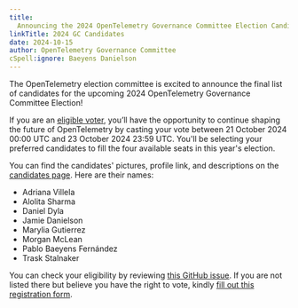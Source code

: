 ```yaml
---
title:
  Announcing the 2024 OpenTelemetry Governance Committee Election Candidates
linkTitle: 2024 GC Candidates
date: 2024-10-15
author: OpenTelemetry Governance Committee
cSpell:ignore: Baeyens Danielson
---
```


The OpenTelemetry election committee is excited to announce the final list of
candidates for the upcoming 2024 OpenTelemetry Governance Committee Election!

If you are an
[eligible voter](https://github.com/open-telemetry/community/blob/main/elections/2024/governance-committee-election.md#voter-eligibility),
you’ll have the opportunity to continue shaping the future of OpenTelemetry by
casting your vote between 21 October 2024 00:00 UTC and 23 October 2024 23:59
UTC. You'll be selecting your preferred candidates to fill the four available
seats in this year's election.

You can find the candidates' pictures, profile link, and descriptions on the
[candidates page](https://github.com/open-telemetry/community/blob/main/elections/2024/governance-committee-candidates.md).
Here are their names:

- Adriana Villela
- Alolita Sharma
- Daniel Dyla
- Jamie Danielson
- Marylia Gutierrez
- Morgan McLean
- Pablo Baeyens Fernández
- Trask Stalnaker

You can check your eligibility by reviewing
[this GitHub issue](https://github.com/open-telemetry/community/issues/2329). If
you are not listed there but believe you have the right to vote, kindly
[fill out this registration form](https://forms.gle/LBvyRpNwZvqcJxUbA).
